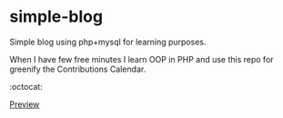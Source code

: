 # simple-blog


Simple blog using php+mysql for learning purposes.


When I have few free minutes I learn OOP in PHP and use this repo for greenify the Contributions Calendar.


:octocat:


[Preview ](http://simple-blog.u6161sbmn.mn1.justhost.ru/)